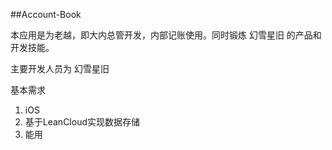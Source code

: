 ##Account-Book

本应用是为老越，即大内总管开发，内部记账使用。同时锻炼 幻雪星旧 的产品和开发技能。

主要开发人员为 幻雪星旧

基本需求
  1. iOS
  2. 基于LeanCloud实现数据存储
  3. 能用

